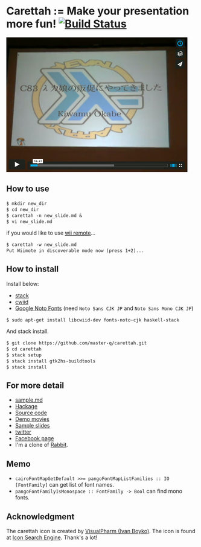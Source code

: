# Carettah := Make your presentation more fun! [![Build Status](https://api.travis-ci.org/master-q/carettah.svg)](https://travis-ci.org/master-q/carettah)

[![Vimeo movie](./img/vimeo.png)](https://vimeo.com/53777328)

## How to use

~~~
$ mkdir new_dir
$ cd new_dir
$ carettah -n new_slide.md &
$ vi new_slide.md
~~~

if you would like to use
[wii remote](http://en.wikipedia.org/wiki/Wii_Remote)...

~~~
$ carettah -w new_slide.md
Put Wiimote in discoverable mode now (press 1+2)...
~~~

## How to install

Install below:

* [stack](https://www.stackage.org/)
* [cwiid](http://abstrakraft.org/cwiid)
* [Google Noto Fonts](http://www.google.com/get/noto/#/family/noto-sans-jpan) (need `Noto Sans CJK JP` and `Noto Sans Mono CJK JP`)

```
$ sudo apt-get install libcwiid-dev fonts-noto-cjk haskell-stack
```

And stack install.

~~~
$ git clone https://github.com/master-q/carettah.git
$ cd carettah
$ stack setup
$ stack install gtk2hs-buildtools
$ stack install
~~~

## For more detail

* [sample.md](./sample/sample.md)
* [Hackage](http://hackage.haskell.org/package/carettah)
* [Source code](https://github.com/master-q/carettah)
* [Demo movies](http://vimeo.com/channels/carettah)
* [Sample slides](http://www.slideshare.net/tag/carettah)
* [twitter](http://twitter.com/carettah)
* [Facebook page](http://www.facebook.com/pages/carettah/185683134833159)
* I'm a clone of [Rabbit](http://rabbit-shockers.org/).

## Memo

* `cairoFontMapGetDefault >>= pangoFontMapListFamilies :: IO [FontFamily]` can get list of font names.
* `pangoFontFamilyIsMonospace :: FontFamily -> Bool` can find mono fonts.

## Acknowledgment

The carettah icon is created by [VisualPharm (Ivan Boyko)](http://www.visualpharm.com/).
The icon is found at [Icon Search Engine](http://findicons.com/icon/69/turtle).
Thank's a lot!
